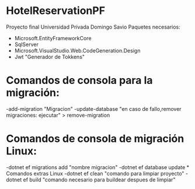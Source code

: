 # HotelReservationPF
Proyecto final Universidad Privada Domingo Savio
Paquetes necesarios:
  - Microsoft.EntityFrameworkCore
  - SqlServer
  - Microsoft.VisualStudio.Web.CodeGeneration.Design
  - Jwt "Generador de Tokkens"
# Comandos de consola para la migración:
  -add-migration "Migracion"
  -update-database
    "en caso de fallo,remover migraciones: ejecutar" > remove-migration
# Comandos de consola de migración Linux:
   -dotnet ef migrations add "nombre migracion"
   -dotnet ef database update
      * Comandos extras Linux
        -dotnet ef clean "comando para limpiar proyecto"
        -dotnet ef build "comando necesario para buildear despues de limpiar"
        
